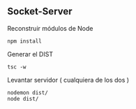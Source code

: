 ## Socket-Server

Reconstruir módulos de Node
```
npm install
```

Generar el DIST
```
tsc -w
```

Levantar servidor ( cualquiera de los dos )
```
nodemon dist/
node dist/
```